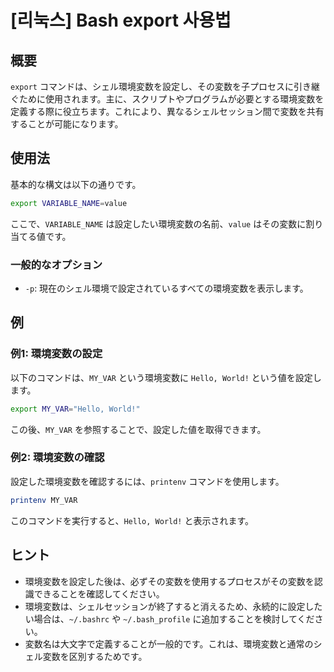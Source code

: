 # [리눅스] Bash export 사용법

## 概要
`export` コマンドは、シェル環境変数を設定し、その変数を子プロセスに引き継ぐために使用されます。主に、スクリプトやプログラムが必要とする環境変数を定義する際に役立ちます。これにより、異なるシェルセッション間で変数を共有することが可能になります。

## 使用法
基本的な構文は以下の通りです。

```bash
export VARIABLE_NAME=value
```

ここで、`VARIABLE_NAME` は設定したい環境変数の名前、`value` はその変数に割り当てる値です。

### 一般的なオプション
- `-p`: 現在のシェル環境で設定されているすべての環境変数を表示します。

## 例
### 例1: 環境変数の設定
以下のコマンドは、`MY_VAR` という環境変数に `Hello, World!` という値を設定します。

```bash
export MY_VAR="Hello, World!"
```

この後、`MY_VAR` を参照することで、設定した値を取得できます。

### 例2: 環境変数の確認
設定した環境変数を確認するには、`printenv` コマンドを使用します。

```bash
printenv MY_VAR
```

このコマンドを実行すると、`Hello, World!` と表示されます。

## ヒント
- 環境変数を設定した後は、必ずその変数を使用するプロセスがその変数を認識できることを確認してください。
- 環境変数は、シェルセッションが終了すると消えるため、永続的に設定したい場合は、`~/.bashrc` や `~/.bash_profile` に追加することを検討してください。
- 変数名は大文字で定義することが一般的です。これは、環境変数と通常のシェル変数を区別するためです。